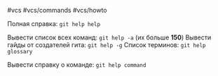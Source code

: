 #vcs #vcs/commands #vcs/howto 

Полная справка: `git help help`

Вывести список всех команд: `git help -a` (их больше **150**)
Вывести гайды от создателей гита: `git help -g`
Список терминов: `git help glossary`

Вывести справку о команде: `git help command`
